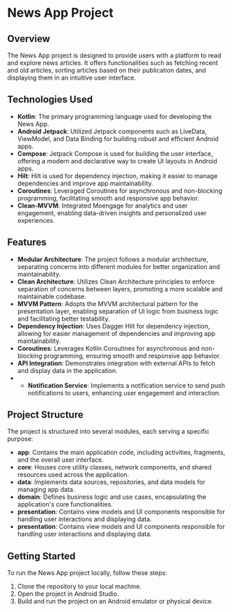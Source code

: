 # News App Project

## Overview

The News App project is designed to provide users with a platform to read and explore news articles.
It offers functionalities such as fetching recent and old articles, sorting articles based on their
publication dates, and displaying them in an intuitive user interface.

## Technologies Used

- **Kotlin**: The primary programming language used for developing the News App.
- **Android Jetpack**: Utilized Jetpack components such as LiveData, ViewModel, and Data Binding for
  building robust and efficient Android apps.
- **Compose**: Jetpack Compose is used for building the user interface, offering a modern and
  declarative way to create UI layouts in Android apps.
- **Hilt**: Hilt is used for dependency injection, making it easier to manage dependencies and
  improve app maintainability.
- **Coroutines**: Leveraged Coroutines for asynchronous and non-blocking programming, facilitating
  smooth and responsive app behavior.
- **Clean-MVVM**: Integrated Moengage for analytics and user engagement, enabling data-driven
  insights and personalized user experiences.

## Features

- **Modular Architecture**: The project follows a modular architecture, separating concerns into
  different modules for better organization and maintainability.
- **Clean Architecture**: Utilizes Clean Architecture principles to enforce separation of concerns
  between layers, promoting a more scalable and maintainable codebase.
- **MVVM Pattern**: Adopts the MVVM architectural pattern for the presentation layer, enabling
  separation of UI logic from business logic and facilitating better testability.
- **Dependency Injection**: Uses Dagger Hilt for dependency injection, allowing for easier
  management of dependencies and improving app maintainability.
- **Coroutines**: Leverages Kotlin Coroutines for asynchronous and non-blocking programming,
  ensuring smooth and responsive app behavior.
- **API Integration**: Demonstrates integration with external APIs to fetch and display data in the
  application.
-
    - **Notification Service**: Implements a notification service to send push notifications to
      users, enhancing user engagement and interaction.

## Project Structure

The project is structured into several modules, each serving a specific purpose:

- **app**: Contains the main application code, including activities, fragments, and the overall user
  interface.
- **core**: Houses core utility classes, network components, and shared resources used across the
  application.
- **data**: Implements data sources, repositories, and data models for managing app data.
- **domain**: Defines business logic and use cases, encapsulating the application's core
  functionalities.
- **presentation**: Contains view models and UI components responsible for handling user
  interactions and displaying data.
- **presentation**: Contains view models and UI components responsible for handling user
  interactions and displaying data.

## Getting Started

To run the News App project locally, follow these steps:

1. Clone the repository to your local machine.
2. Open the project in Android Studio.
3. Build and run the project on an Android emulator or physical device.
